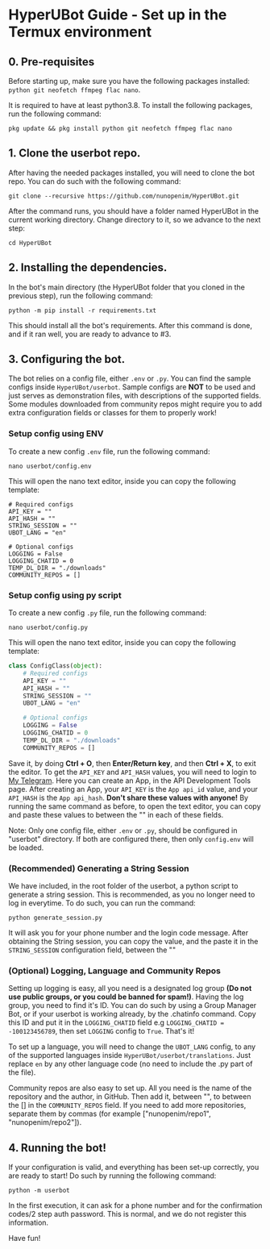 # HyperUBot Guide - Set up in the Termux environment
## 0. Pre-requisites

Before starting up, make sure you have the following packages installed: `python git neofetch ffmpeg flac nano`.

It is required to have at least python3.8. To install the following packages, run the following command:

`pkg update && pkg install python git neofetch ffmpeg flac nano`

## 1. Clone the userbot repo.

After having the needed packages installed, you will need to clone the bot repo. You can do such with the following command:

`git clone --recursive https://github.com/nunopenim/HyperUBot.git`

After the command runs, you should have a folder named HyperUBot in the current working directory.
Change directory to it, so we advance to the next step:

`cd HyperUBot`

## 2. Installing the dependencies.

In the bot's main directory (the HyperUBot folder that you cloned in the previous step), run the following command:

`python -m pip install -r requirements.txt`

This should install all the bot's requirements. After this command is done, and if it ran well, you are ready to advance to #3.

## 3. Configuring the bot.

The bot relies on a config file, either `.env` or `.py`. You can find the sample configs inside `HyperUBot/userbot`.
Sample configs are **NOT** to be used and just serves as demonstration files, with descriptions of the supported fields.
Some modules downloaded from community repos might require you to add extra configuration fields or classes for them to properly work!

### Setup config using ENV
To create a new config `.env` file, run the following command:

`nano userbot/config.env`

This will open the nano text editor, inside you can copy the following template:

```
# Required configs
API_KEY = ""
API_HASH = ""
STRING_SESSION = ""
UBOT_LANG = "en"

# Optional configs
LOGGING = False
LOGGING_CHATID = 0
TEMP_DL_DIR = "./downloads"
COMMUNITY_REPOS = []
```

### Setup config using py script
To create a new config `.py` file, run the following command:

`nano userbot/config.py`

This will open the nano text editor, inside you can copy the following template:

```python
class ConfigClass(object):
    # Required configs
    API_KEY = ""
    API_HASH = ""
    STRING_SESSION = ""
    UBOT_LANG = "en"

    # Optional configs
    LOGGING = False
    LOGGING_CHATID = 0
    TEMP_DL_DIR = "./downloads"
    COMMUNITY_REPOS = []
```

Save it, by doing **Ctrl + O**, then **Enter/Return key**, and then **Ctrl + X**, to exit the editor.
To get the `API_KEY` and `API_HASH` values, you will need to login to [My Telegram](https://my.telegram.org/).
Here you can create an App, in the API Development Tools page.
After creating an App, your `API_KEY` is the `App api_id` value, and your `API_HASH` is the `App api_hash`.
**Don't share these values with anyone!** By running the same command as before,
to open the text editor, you can copy and paste these values to between the "" in each of these fields.

Note: Only one config file, either `.env` or `.py`, should be configured in "userbot" directory.
If both are configured there, then only `config.env` will be loaded.

### (Recommended) Generating a String Session

We have included, in the root folder of the userbot, a python script to generate a string session.
This is recommended, as you no longer need to log in everytime. To do such, you can run the command:

`python generate_session.py`

It will ask you for your phone number and the login code message. After obtaining the String session,
you can copy the value, and the paste it in the `STRING_SESSION` configuration field, between the ""

### (Optional) Logging, Language and Community Repos

Setting up logging is easy, all you need is a designated log group **(Do not use public groups, or you could be banned for spam!)**.
Having the log group, you need to find it's ID. You can do such by using a Group Manager Bot,
or if your userbot is working already, by the .chatinfo command.
Copy this ID and put it in the `LOGGING_CHATID` field e.g `LOGGING_CHATID = -100123456789`,
then set `LOGGING` config to `True`. That's it!

To set up a language, you will need to change the `UBOT_LANG` config,
to any of the supported languages inside `HyperUBot/userbot/translations`.
Just replace `en` by any other language code (no need to include the .py part of the file).

Community repos are also easy to set up. All you need is the name of the repository and the author,
in GitHub. Then add it, between "", to between the [] in the `COMMUNITY_REPOS` field.
If you need to add more repositories, separate them by commas (for example ["nunopenim/repo1", "nunopenim/repo2"]).

## 4. Running the bot!

If your configuration is valid, and everything has been set-up correctly, you are ready to start!
Do such by running the following command:

`python -m userbot`

In the first execution, it can ask for a phone number and for the confirmation codes/2 step auth password.
This is normal, and we do not register this information.

Have fun!
